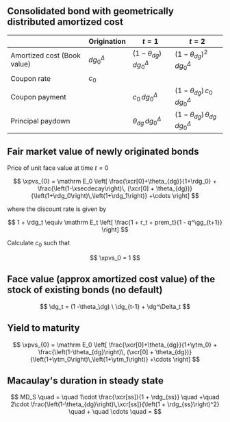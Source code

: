 
$$
\newcommand{\xpvs}{\mathit{pvu}}
\newcommand{\xcr}[1][t]{\mathit{c}_{#1}}
\newcommand{\xsecdecay}{\theta_S}
\newcommand{\ac}{\mathrm{ac}}
\newcommand{\gg}{\mathrm{gg}}
\newcommand{\dg}{\mathit{dg}}
\newcommand{\rdg}{\mathit{\widehat r}}
\newcommand{\ytm}{\mathit{ytm}}
$$


## Consolidated bond with geometrically distributed amortized cost

|                             | Origination    | $t=1$               | $t=2$                               |
| --------------              | -------------- | ------------------- | ----------------------------------- |
| Amortized cost (Book value) | $dg_0^\Delta$         | $(1-\theta_{dg})\, dg_0^\Delta$           | $(1-\theta_{dg})^2 \, dg_0^\Delta$             |
| Coupon rate                 | $c_0$          |                                  |                                     |
| Coupon payment              |                | $c_0 \, dg_0^\Delta$                    | $(1-\theta_{dg}) \, c_0 \, dg_0^\Delta$
| Principal paydown           |                | $\theta_{dg} \, dg_0^\Delta$   | $(1-\theta_{dg}) \, \theta_{dg} \, dg_0^\Delta$



## Fair market value of newly originated bonds

Price of unit face value at time $t=0$

$$
\xpvs_{0} = \mathrm E_0 \left[ \frac{\xcr[0]+\theta_{dg}}{1+\rdg_0} + \frac{\left(1-\xsecdecay\right)\, (\xcr[0] + \theta_{dg})}{\left(1+\rdg_0\right)\,\left(1+\rdg_1\right)} +\cdots \right]
$$

where the discount rate is given by

$$
1 + \rdg_t \equiv \mathrm E_t \left[ \frac{1 + r_t + prem_t}{1 - q^\gg_{t+1}} \right]
$$

Calculate $c_0$ such that

$$
\xpvs_0 = 1
$$


## Face value (approx amortized cost value) of the stock of existing bonds (no default)

$$
\dg_t = (1 -\theta_\dg) \ \dg_{t-1} + \dg^\Delta_t
$$


## Yield to maturity


$$
\xpvs_{0} = \mathrm E_0 \left[ \frac{\xcr[0]+\theta_{dg}}{1+\ytm_0} + \frac{\left(1-\theta_{dg}\right)\, (\xcr[0] + \theta_{dg})}{\left(1+\ytm_0\right)\,\left(1+\ytm_1\right)} +\cdots \right]
$$

## Macaulay's duration in steady state


$$
MD_S \quad =
\quad 1\cdot \frac{\xcr[ss]}{1 + \rdg_{ss}} \quad 
+\quad 2\cdot \frac{\left(1-\theta_{dg}\right)\,\xcr[ss]}{\left(1 + \rdg_{ss}\right)^2} \quad + \quad \cdots \quad =
$$


